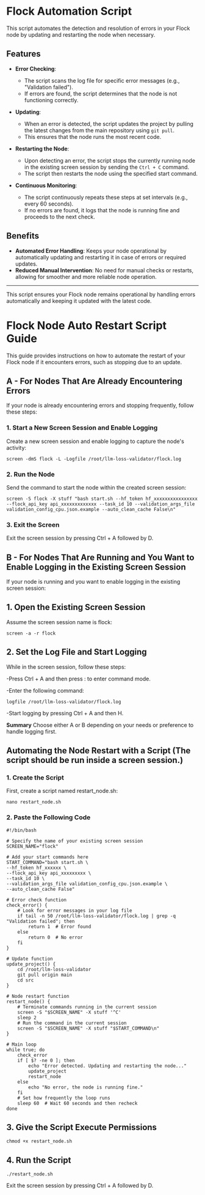 # Flock Automation Script

This script automates the detection and resolution of errors in your Flock node by updating and restarting the node when necessary.

## Features

- **Error Checking**: 
  - The script scans the log file for specific error messages (e.g., "Validation failed").
  - If errors are found, the script determines that the node is not functioning correctly.

- **Updating**: 
  - When an error is detected, the script updates the project by pulling the latest changes from the main repository using `git pull`.
  - This ensures that the node runs the most recent code.

- **Restarting the Node**: 
  - Upon detecting an error, the script stops the currently running node in the existing screen session by sending the `Ctrl + C` command.
  - The script then restarts the node using the specified start command.

- **Continuous Monitoring**: 
  - The script continuously repeats these steps at set intervals (e.g., every 60 seconds).
  - If no errors are found, it logs that the node is running fine and proceeds to the next check.

## Benefits

- **Automated Error Handling**: Keeps your node operational by automatically updating and restarting it in case of errors or required updates.
- **Reduced Manual Intervention**: No need for manual checks or restarts, allowing for smoother and more reliable node operation.

---

This script ensures your Flock node remains operational by handling errors automatically and keeping it updated with the latest code.


# Flock Node Auto Restart Script Guide

This guide provides instructions on how to automate the restart of your Flock node if it encounters errors, such as stopping due to an update.

## A - For Nodes That Are Already Encountering Errors

If your node is already encountering errors and stopping frequently, follow these steps:

### 1. Start a New Screen Session and Enable Logging

Create a new screen session and enable logging to capture the node's activity:

```
screen -dmS flock -L -Logfile /root/llm-loss-validator/flock.log
```
### 2. Run the Node
Send the command to start the node within the created screen session:

```
screen -S flock -X stuff "bash start.sh --hf_token hf_xxxxxxxxxxxxxxxx --flock_api_key api_xxxxxxxxxxxxx --task_id 10 --validation_args_file validation_config_cpu.json.example --auto_clean_cache False\n"
```
### 3. Exit the Screen
Exit the screen session by pressing Ctrl + A followed by D.

## B - For Nodes That Are Running and You Want to Enable Logging in the Existing Screen Session
If your node is running and you want to enable logging in the existing screen session:

## 1. Open the Existing Screen Session
Assume the screen session name is flock:

```
screen -a -r flock
```
## 2. Set the Log File and Start Logging
While in the screen session, follow these steps:

-Press Ctrl + A and then press : to enter command mode.

-Enter the following command:

```
logfile /root/llm-loss-validator/flock.log
```
-Start logging by pressing Ctrl + A and then H.


**Summary**
Choose either A or B depending on your needs or preference to handle logging first.



## Automating the Node Restart with a Script  (The script should be run inside a screen session.)
### 1. Create the Script
First, create a script named restart_node.sh:
```
nano restart_node.sh
```
### 2. Paste the Following Code

```
#!/bin/bash

# Specify the name of your existing screen session
SCREEN_NAME="flock"

# Add your start commands here
START_COMMAND="bash start.sh \
--hf_token hf_xxxxxx \
--flock_api_key api_xxxxxxxxx \
--task_id 10 \
--validation_args_file validation_config_cpu.json.example \
--auto_clean_cache False"

# Error check function
check_error() {
    # Look for error messages in your log file
    if tail -n 50 /root/llm-loss-validator/flock.log | grep -q "Validation failed"; then
        return 1  # Error found
    else
        return 0  # No error
    fi
}

# Update function
update_project() {
    cd /root/llm-loss-validator
    git pull origin main
    cd src
}

# Node restart function
restart_node() {
    # Terminate commands running in the current session
    screen -S "$SCREEN_NAME" -X stuff '^C'
    sleep 2
    # Run the command in the current session
    screen -S "$SCREEN_NAME" -X stuff "$START_COMMAND\n"
}

# Main loop
while true; do
    check_error
    if [ $? -ne 0 ]; then
        echo "Error detected. Updating and restarting the node..."
        update_project
        restart_node
    else
        echo "No error, the node is running fine."
    fi
    # Set how frequently the loop runs
    sleep 60  # Wait 60 seconds and then recheck
done

```
## 3. Give the Script Execute Permissions

```
chmod +x restart_node.sh
```

## 4. Run the Script

```
./restart_node.sh
```
Exit the screen session by pressing Ctrl + A followed by D.





